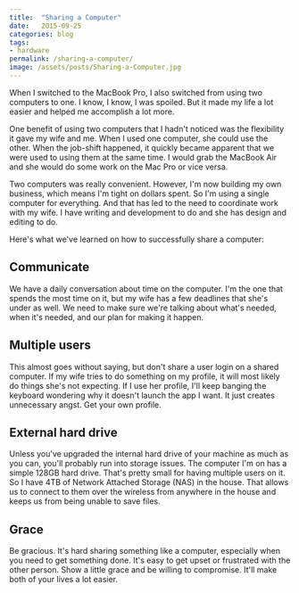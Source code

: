 ```yaml
---
title:  "Sharing a Computer"
date:   2015-09-25
categories: blog
tags:
- hardware
permalink: /sharing-a-computer/
image: /assets/posts/Sharing-a-Computer.jpg
---
```


When I switched to the MacBook Pro, I also switched from using two computers to one. I know, I know, I was spoiled. But it made my life a lot easier and helped me accomplish a lot more.

<!--more-->

One benefit of using two computers that I hadn't noticed was the flexibility it gave my wife and me. When I used one computer, she could use the other. When the job-shift happened, it quickly became apparent that we were used to using them at the same time. I would grab the MacBook Air and she would do some work on the Mac Pro or vice versa.

Two computers was really convenient. However, I'm now building my own business, which means I'm tight on dollars spent. So I'm using a single computer for everything. And that has led to the need to coordinate work with my wife. I have writing and development to do and she has design and editing to do.

Here's what we've learned on how to successfully share a computer:

## Communicate

We have a daily conversation about time on the computer. I'm the one that spends the most time on it, but my wife has a few deadlines that she's under as well. We need to make sure we're talking about what's needed, when it's needed, and our plan for making it happen.

## Multiple users

This almost goes without saying, but don't share a user login on a shared computer. If my wife tries to do something on my profile, it will most likely do things she's not expecting. If I use her profile, I'll keep banging the keyboard wondering why it doesn't launch the app I want. It just creates unnecessary angst. Get your own profile.

## External hard drive

Unless you've upgraded the internal hard drive of your machine as much as you can, you'll probably run into storage issues. The computer I'm on has a simple 128GB hard drive. That's pretty small for having multiple users on it. So I have 4TB of Network Attached Storage (NAS) in the house. That allows us to connect to them over the wireless from anywhere in the house and keeps us from being unable to save files.

## Grace

Be gracious. It's hard sharing something like a computer, especially when you need to get something done. It's easy to get upset or frustrated with the other person. Show a little grace and be willing to compromise. It'll make both of your lives a lot easier.